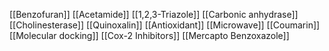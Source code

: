 [[Benzofuran]]
[[Acetamide]]
[[1,2,3-Triazole]]
[[Carbonic anhydrase]]
[[Cholinesterase]]
[[Quinoxalin]]
[[Antioxidant]]
[[Microwave]]
[[Coumarin]]
[[Molecular docking]]
[[Cox-2 Inhibitors]]
[[Mercapto Benzoxazole]]
